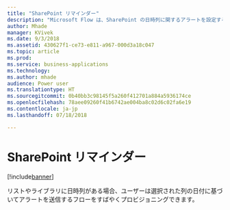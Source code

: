 ```yaml
---
title: "SharePoint リマインダー"
description: "Microsoft Flow は、SharePoint の日時列に関するアラートを設定するために使用できます。"
author: Mhade
manager: KVivek
ms.date: 9/3/2018
ms.assetid: 430627f1-ce73-e811-a967-000d3a18c047
ms.topic: article
ms.prod: 
ms.service: business-applications
ms.technology: 
ms.author: mhade
audience: Power user
ms.translationtype: HT
ms.sourcegitcommit: 0b40bb3c98145f5a260f412701a884a5936174ce
ms.openlocfilehash: 78aee09260f41b6742ae004ba8c02d6c02fa6e19
ms.contentlocale: ja-jp
ms.lasthandoff: 07/18/2018

---
```

# <a name="sharepoint-remind-me"></a>SharePoint リマインダー


[!include[banner](../../includes/banner.md)]

リストやライブラリに日時列がある場合、ユーザーは選択された列の日付に基づいてアラートを送信するフローをすばやくプロビジョニングできます。 

